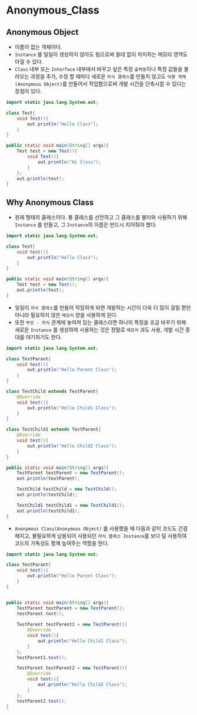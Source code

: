 # Anonymous_Class

## Anonymous Object

- 이름이 없는 객체이다.
- `Instance` 를 일일이 생성하지 않아도 됨으로써 쓸데 없이 차지하는 메모리 영역도 아낄 수 있다.
- `Class` 내부 또는 `Interface` 내부에서 바꾸고 싶은 특정 `출력문`이나 특정 값들을 불러오는 과정을 추가, 수정 할 때마다 새로운 `자식 클래스`를 만들지 않고도 `익명 객체(Anonymous Object)`를 만들어서 작업함으로써 개발 시간을 단축시킬 수 있다는 장점이 있다.

```java
import static java.lang.System.out;

class Test{
    void Test(){
        out.println("Hello Class");
    }
}

public static void main(String[] args){
    Test test = new Test(){
        void Test(){
            out.println("Hi Class");
        }
    };
    out.println(test);
}
```

## Why Anonymous Class

- 원래 형태의 클래스이다. 통 클래스를 선언하고 그 클래스를 불러와 사용하기 위해 `Instance` 를 만들고, 그 `Instance`의 이름은 반드시 지어줘야 했다.

```java
import static java.lang.System.out;

class Test{
    void test(){
        out.println("Hello Class");
    }
}

public static void main(String[] args){
    Test test = new Test();
    out.println(test);
}
```

- 일일이 `자식 클래스`를 만들어 작업하게 되면 개발하는 시간이 더욱 더 많이 걸릴 뿐만 아니라 필요하지 않은 `메모리` 양을 사용하게 된다.
- 또한 `부모 - 자식` 관계에 놓여져 있는 클래스라면 하나의 특징을 조금 바꾸기 위해 새로운 `Instance` 를 생성하여 사용하는 것은 정말로 `메모리` 과도 사용, 개발 시간 증대를 야기하기도 한다.

```java
import static java.lang.System.out;

class TestParant{
    void test(){
        out.println("Hello Parent Class");
    }
}

class TestChild extends TestParent{
    @Override
    void test(){
        out.println("Hello Child1 Class");
    }
}

class TestChild1 extends TestParent{
    @Override
    void test(){
        out.println("Hello Child2 Class");
    }
}

public static void main(String[] args){
    TestParent testParent = new TestParent();
    out.println(testParent);

    TestChild testChild = new TestChild();
    out.println(testChild);

    TestChild1 testChild1 = new TestChild1();
    out.println(testChild1);
}
```

- `Anonymous Class(Anonymous Object)` 를 사용했을 때 다음과 같이 코드도 간결해지고, 불필요하게 남용되어 사용되던 `자식 클래스 Instance`를 보다 덜 사용하여 코드의 가독성도 함께 높여주는 역할을 한다.

```java
import static java.lang.System.out;

class TestParant{
    void test(){
        out.println("Hello Parent Class");
    }
}


public static void main(String[] args){
    TestParent testParent = new TestParent();
    testParent.test();
    
    TestParent testParent1 = new TestParent(){
        @Override
        void test(){
            out.println("Hello Child1 Class");
        }
    };
    testParent1.test();

    TestParent testParent2 = new TestParent(){
        @Override
        void test(){
            out.println("Hello Child2 Class");
        }
    };
    testParent2.test();
}
```
